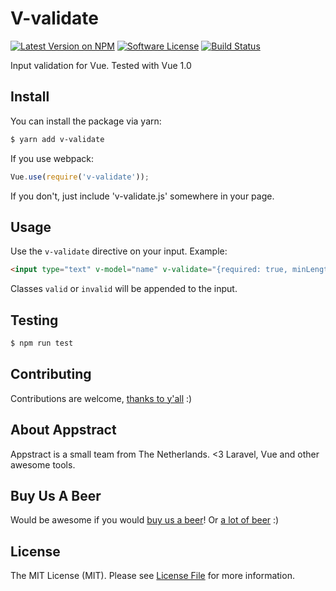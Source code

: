 # V-validate

[![Latest Version on NPM](https://img.shields.io/npm/v/:package_name.svg?style=flat-square)](https://npmjs.com/package/:package_name)
[![Software License](https://img.shields.io/badge/license-MIT-brightgreen.svg?style=flat-square)](LICENSE.md)
[![Build Status](https://img.shields.io/travis/:github_organization/:package_name/master.svg?style=flat-square)](https://travis-ci.org/:github_organization/:package_name)

Input validation for Vue. Tested with Vue 1.0

## Install

You can install the package via yarn:

```bash
$ yarn add v-validate
```
If you use webpack:
```js
Vue.use(require('v-validate'));
```
If you don't, just include 'v-validate.js' somewhere in your page.

## Usage

Use the `v-validate` directive on your input.
Example:

```html
<input type="text" v-model="name" v-validate="{required: true, minLength: 5}">
```
Classes `valid` or `invalid` will be appended to the input.

## Testing

``` bash
$ npm run test
```

## Contributing

Contributions are welcome, [thanks to y'all](https://github.com/appstract/:package_name/graphs/contributors) :)

## About Appstract

Appstract is a small team from The Netherlands. <3 Laravel, Vue and other awesome tools.

## Buy Us A Beer

Would be awesome if you would [buy us a beer](https://www.paypal.me/teamappstract/10)! Or [a lot of beer](https://www.patreon.com/appstract) :)

## License

The MIT License (MIT). Please see [License File](LICENSE.md) for more information.
